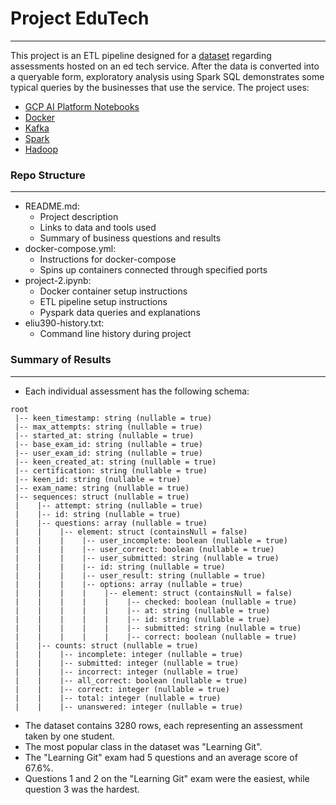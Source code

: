 # Project EduTech
---

This project is an ETL pipeline designed for a [dataset](https://goo.gl/ME6hjp) regarding assessments hosted on an ed tech service. After the data is converted into a queryable form, exploratory analysis using Spark SQL demonstrates some typical queries by the businesses that use the service. The project uses:
  - [GCP AI Platform Notebooks](https://cloud.google.com/ai-platform-notebooks)
  - [Docker](https://www.docker.com/)
  - [Kafka](https://kafka.apache.org/)
  - [Spark](https://spark.apache.org/)
  - [Hadoop](https://hadoop.apache.org/)

### Repo Structure
---

- README.md:
  - Project description
  - Links to data and tools used
  - Summary of business questions and results
- docker-compose.yml:
  - Instructions for docker-compose
  - Spins up containers connected through specified ports
- project-2.ipynb:
  - Docker container setup instructions
  - ETL pipeline setup instructions
  - Pyspark data queries and explanations
- eliu390-history.txt:
  - Command line history during project
  
### Summary of Results
---

- Each individual assessment has the following schema:

```
root
 |-- keen_timestamp: string (nullable = true)
 |-- max_attempts: string (nullable = true)
 |-- started_at: string (nullable = true)
 |-- base_exam_id: string (nullable = true)
 |-- user_exam_id: string (nullable = true)
 |-- keen_created_at: string (nullable = true)
 |-- certification: string (nullable = true)
 |-- keen_id: string (nullable = true)
 |-- exam_name: string (nullable = true)
 |-- sequences: struct (nullable = true)
 |    |-- attempt: string (nullable = true)
 |    |-- id: string (nullable = true)
 |    |-- questions: array (nullable = true)
 |    |    |-- element: struct (containsNull = false)
 |    |    |    |-- user_incomplete: boolean (nullable = true)
 |    |    |    |-- user_correct: boolean (nullable = true)
 |    |    |    |-- user_submitted: string (nullable = true)
 |    |    |    |-- id: string (nullable = true)
 |    |    |    |-- user_result: string (nullable = true)
 |    |    |    |-- options: array (nullable = true)
 |    |    |    |    |-- element: struct (containsNull = false)
 |    |    |    |    |    |-- checked: boolean (nullable = true)
 |    |    |    |    |    |-- at: string (nullable = true)
 |    |    |    |    |    |-- id: string (nullable = true)
 |    |    |    |    |    |-- submitted: string (nullable = true)
 |    |    |    |    |    |-- correct: boolean (nullable = true)
 |    |-- counts: struct (nullable = true)
 |    |    |-- incomplete: integer (nullable = true)
 |    |    |-- submitted: integer (nullable = true)
 |    |    |-- incorrect: integer (nullable = true)
 |    |    |-- all_correct: boolean (nullable = true)
 |    |    |-- correct: integer (nullable = true)
 |    |    |-- total: integer (nullable = true)
 |    |    |-- unanswered: integer (nullable = true)
```


- The dataset contains 3280 rows, each representing an assessment taken by one student.
- The most popular class in the dataset was "Learning Git".
- The "Learning Git" exam had 5 questions and an average score of 67.6%.
- Questions 1 and 2 on the "Learning Git" exam were the easiest, while question 3 was the hardest.
